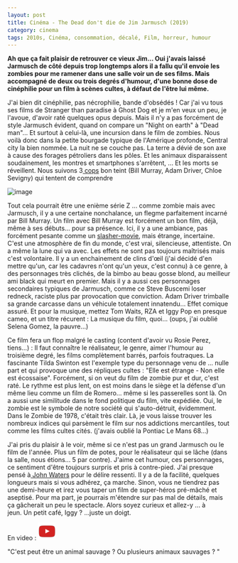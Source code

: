 ```yaml
---
layout: post
title: Cinéma - The Dead don't die de Jim Jarmusch (2019)
category: cinema
tags: 2010s, Cinéma, consommation, décalé, Film, horreur, humour
---
```

**Ah que ça fait plaisir de retrouver ce vieux Jim... Oui j'avais laissé Jarmusch de côté depuis trop longtemps alors il a fallu qu'il envoie les zombies pour me ramener dans une salle voir un de ses films. Mais accompagné de deux ou trois degrés d'humour, d'une bonne dose de cinéphilie pour un film à scènes cultes, à défaut de l'être lui même.**

J'ai bien dit cinéphilie, pas nécrophilie, bande d'obsédés ! Car j'ai vu tous ses films de Stranger than paradise à Ghost Dog et je m'en veux un peu, je l'avoue, d'avoir raté quelques opus depuis. Mais il n'y a pas forcément de style Jarmusch évident, quand on compare un "Night on earth" à "Dead man"... Et surtout à celui-là, une incursion dans le film de zombies. Nous voilà donc dans la petite bourgade typique de l'Amérique profonde, Central city la bien nommée. La nuit ne se couche pas. La terre a dévié de son axe à cause des forages pétroliers dans les pôles. Et les animaux disparaissent soudainement, les montres et smartphones s'arrêtent, ... Et les morts se réveillent. Nous suivons 3<a href="https://en.wikipedia.org/wiki/Police_officer"> cops</a> bon teint (Bill Murray, Adam Driver, Chloe Sevigny) qui tentent de comprendre

![image](https://filedn.eu/llqi9IBxlYouGRXYG2xlROb/img/2019/deaddontdie.jpg)

Tout cela pourrait être une enième série Z ... comme zombie mais avec Jarmusch, il y a une certaine nonchalance, un flegme parfaitement incarné par Bill Murray. Un film avec Bill Murray est forcément un bon film, déjà, même à ses débuts... pour sa présence. Ici, il y a une ambiance, pas forcément pesante comme un <a href="https://fr.wikipedia.org/wiki/Slasher">slasher-movie</a>, mais étrange, incertaine. C'est une atmosphère de fin du monde, c'est vrai, silencieuse, attentiste. On a même la lune qui va avec. Les effets ne sont pas toujours maîtrisés mais c'est volontaire. Il y a un enchainement de clins d'œil (j'ai décidé d'en mettre qu'un, car les cadavres n'ont qu'un yeux, c'est connu) à ce genre, à des personnages très clichés, de la bimbo au beau gosse blond, au meilleur ami black qui meurt en premier. Mais il y a aussi ces personnages secondaires typiques de Jarmusch, comme ce Steve Buscemi loser redneck, raciste plus par provocation que conviction. Adam Driver trimballe sa grande carcasse dans un véhicule totalement innatendu... Effet comique assuré. Et pour la musique, mettez Tom Waits, RZA et Iggy Pop en presque cameo, et un titre récurent : La musique du film, quoi... (oups, j'ai oublié Selena Gomez, la pauvre...)

Ce film fera un flop malgré le casting (content d'avoir vu Rosie Perez, tiens...) : Il faut connaître le réalisateur, le genre, aimer l'humour au troisième degré, les films complètement barrés, parfois foutraques. La fascinante Tilda Swinton est l'exemple type du personnage venu de ... nulle part et qui provoque une des répliques cultes : "Elle est étrange - Non elle est écossaise". Forcément, si on veut du film de zombie pur et dur, c'est raté. Le rythme est plus lent, on est moins dans le siège et la défense d'un même lieu comme un film de Romero... même si les passerelles sont là. On a aussi une similitude dans le fond politique du film, vite expédiée. Oui, le zombie est le symbole de notre société qui s'auto-détruit, évidemment. Dans le Zombie de 1978, c'était très clair. Là, je vous laisse trouver les nombreux indices qui parsèment le film sur nos addictions mercantiles, tout comme les films cultes cités. (j'avais oublié la Pontiac Le Mans 68...)

J'ai pris du plaisir à le voir, même si ce n'est pas un grand Jarmusch ou le film de l'année. Plus un film de potes, pour le réalisateur qui se lâche (dans la salle, nous étions... 5 par contre). J'aime cet humour, ces personnages, ce sentiment d'être toujours surpris et pris à contre-pied. J'ai presque pensé à<a href="https://fr.wikipedia.org/wiki/John_Waters_(réalisateur)"> John Waters</a> pour le délire ressenti. Il y a de la facilité, quelques longueurs mais si vous adhérez, ça marche. Sinon, vous ne tiendrez pas une demi-heure et irez vous taper un film de super-héros pré-mâché et aseptisé. Pour ma part, je pourrais m'étendre sur pas mal de détails, mais ça gâcherait un peu le spectacle. Alors soyez curieux et allez-y ... à jeun. Un petit café, Iggy ? ...juste un doigt.

En video : [![video](/images/youtube.png)](https://www.youtube.com/watch?v=ETFwCDQULOE)

"C'est peut être un animal sauvage ? Ou plusieurs animaux sauvages ? "

